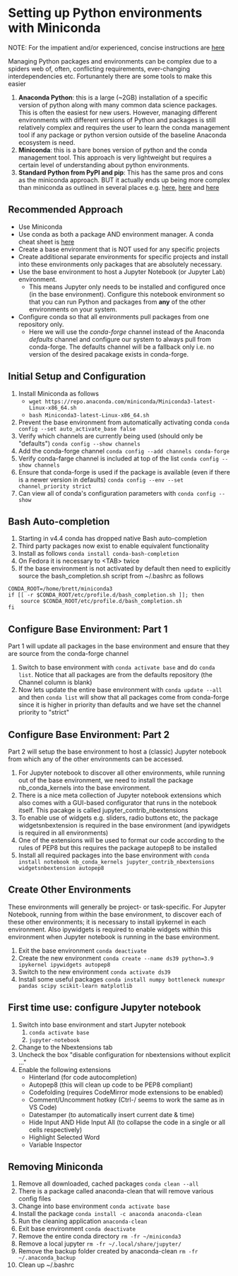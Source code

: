 # Setting up Python environments with Miniconda

NOTE: For the impatient and/or experienced, concise instructions are [here](Impatient_Conda_Linux.md)

Managing Python packages and environments can be complex due to a spiders web of, often, conflicting requirements, ever-changing interdependencies etc. Fortunantely there are some tools to make this easier
1. **Anaconda Python**: this is a large (~2GB) installation of a specific version of python along with many common data science packages. This is often the easiest for new users. However, managing different environments with different versions of Python and packages is still relatively complex and requires the user to learn the conda management tool if any package or python version outside of the baseline Anaconda ecosystem is need.
1. **Miniconda**: this is a bare bones version of python and the conda management tool. This approach is very lightweight but requires a certain level of understanding about python environments.
1. **Standard Python from PyPI and pip**: This has the same pros and cons as the miniconda approach. BUT it actually ends up being more complex than miniconda as outlined in several places e.g. [here](https://www.anaconda.com/blog/understanding-conda-and-pip), [here](https://pythonspeed.com/articles/conda-vs-pip/) and [here](https://stackoverflow.com/questions/20994716/what-is-the-difference-between-pip-and-conda)

## Recommended Approach
* Use Miniconda
* Use conda as both a package AND environment manager. A conda cheat sheet is [here](https://docs.conda.io/projects/conda/en/latest/_downloads/843d9e0198f2a193a3484886fa28163c/conda-cheatsheet.pdf)
* Create a base environment that is NOT used for any specific projects
* Create additional separate environments for specific projects and install into these environments only packages that are absolutely necessary.
* Use the base environment to host a Jupyter Notebook (or Jupyter Lab) environment. 
    * This means Jupyter only needs to be installed and configured once (in the base environment). Configure this notebook environment so that you can run Python and packages from **any** of the other environments on your system.
* Configure conda so that all environments pull packages from one repository only. 
    * Here we will use the _conda-forge_ channel instead of the Anaconda _defaults_ channel and configure our system to always pull from conda-forge. The defaults channel will be a fallback only i.e. no version of the desired pacakage exists in conda-forge.

## Initial Setup and Configuration

1. Install Miniconda as follows
    * `wget https://repo.anaconda.com/miniconda/Miniconda3-latest-Linux-x86_64.sh`
    * `bash Miniconda3-latest-Linux-x86_64.sh`
1. Prevent the base environment from automatically activating conda `conda config --set auto_activate_base false`
1. Verify which channels are currently being used (should only be "defaults") `conda config --show channels`
1. Add the conda-forge channel `conda config --add channels conda-forge`
1. Verify conda-farge channel is included at top of the list `conda config --show channels`
1. Ensure that conda-forge is used if the package is available (even if there is a newer version in defaults) `conda config --env --set channel_priority strict`
1. Can view all of conda's configuration parameters with `conda config --show`

## Bash Auto-completion
1. Starting in v4.4 conda has dropped native Bash auto-completion
1. Third party packages now exist to enable equivalent functionality
1. Install as follows `conda install conda-bash-completion`
1. On Fedora it is necessary to \<TAB\> twice
1. If the base environment is not activated by default then need to explicitly source the bash_completion.sh script from ~/.bashrc as follows
```
CONDA_ROOT=/home/brett/miniconda3
if [[ -r $CONDA_ROOT/etc/profile.d/bash_completion.sh ]]; then
    source $CONDA_ROOT/etc/profile.d/bash_completion.sh
fi
```

## Configure Base Environment: Part 1
Part 1 will update all packages in the base environment and ensure that they are source from the conda-forge channel
1. Switch to base environment with `conda activate base` and do `conda list`. Notice that all packages are from the defaults repository (the Channel column is blank)
1. Now lets update the entire base environment with `conda update --all` and then `conda list` will show that all packages come from conda-forge since it is higher in priority than defaults and we have set the channel priority to "strict"

## Configure Base Environment: Part 2
Part 2 will setup the base environment to host a (classic) Jupyter notebook from which any of the other environments can be accessed.
1. For Jupyter notebook to discover all other environments, while running out of the base environment, we need to install the package nb_conda_kernels into the base environment.
1. There is a nice meta collection of Jupyter notebook extensions which also comes with a GUI-based configurator that runs in the notebook itself. This pacakge is called jupyter_contrib_nbextensions
1. To enable use of widgets e.g. sliders, radio buttons etc, the package widgetsnbextension is required in the base environment (and ipywidgets is required in all environments)
1. One of the extensions will be used to format our code according to the rules of PEP8 but this requires the package autopep8 to be installed
1. Install all required packages into the base environment with `conda install notebook nb_conda_kernels jupyter_contrib_nbextensions widgetsnbextension autopep8`

## Create Other Environments
These environments will generally be project- or task-specific. For Jupyter Notebook, running from within the base environment, to discover each of these other environments; it is necessary to install ipykernel in each environment. Also ipywidgets is required to enable widgets within this environment when Jupyter notebook is running in the base environment.
1. Exit the base environment `conda deactivate`
1. Create the new environment `conda create --name ds39 python=3.9 ipykernel ipywidgets autopep8`
1. Switch to the new environment `conda activate ds39`
1. Install some useful packages `conda install numpy bottleneck numexpr pandas scipy scikit-learn matplotlib`

## First time use: configure Jupyter notebook
1. Switch into base environment and start Jupyter notebook
    1. `conda activate base`
    1. `jupyter-notebook`
1. Change to the Nbextensions tab
1. Uncheck the box "disable configuration for nbextensions without explicit ..."
1. Enable the following extensions
    * Hinterland (for code autocompletion)
    * Autopep8 (this will clean up code to be PEP8 compliant)
    * Codefolding (requires CodeMirror mode extensions to be enabled)
    * Comment/Uncomment hotkey (Ctrl-/ seems to work the same as in VS Code)
    * Datestamper (to automatically insert current date & time)
    * Hide Input AND Hide Input All (to collapse the code in a single or all cells respectively)
    * Highlight Selected Word
    * Variable Inspector

## Removing Miniconda
1. Remove all downloaded, cached packages `conda clean --all`
1. There is a package called anaconda-clean that will remove various config files
1. Change into base environment `conda activate base`
1. Install the package `conda install -c anaconda anaconda-clean`
1. Run the cleaning application `anaconda-clean`
1. Exit base environment `conda deactivate`
1. Remove the entire conda directory `rm -fr ~/miniconda3`
1. Remove a local jupyter `rm -fr ~/.local/share/jupyter/`
1. Remove the backup folder created by anaconda-clean `rm -fr ~/.anaconda_backup`
1. Clean up ~/.bashrc
